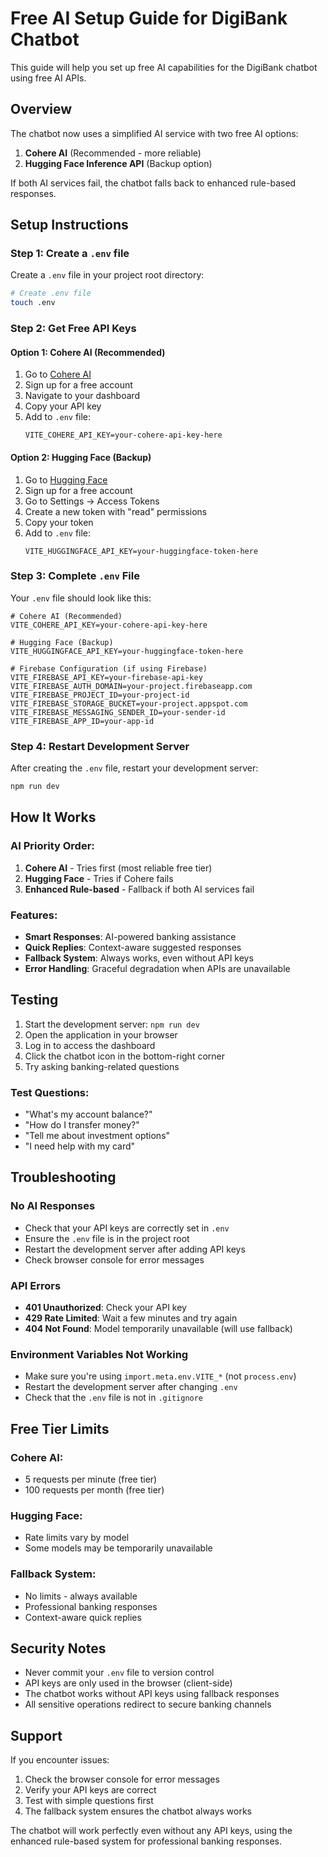 # Free AI Setup Guide for DigiBank Chatbot

This guide will help you set up free AI capabilities for the DigiBank chatbot using free AI APIs.

## Overview

The chatbot now uses a simplified AI service with two free AI options:
1. **Cohere AI** (Recommended - more reliable)
2. **Hugging Face Inference API** (Backup option)

If both AI services fail, the chatbot falls back to enhanced rule-based responses.

## Setup Instructions

### Step 1: Create a `.env` file

Create a `.env` file in your project root directory:

```bash
# Create .env file
touch .env
```

### Step 2: Get Free API Keys

#### Option 1: Cohere AI (Recommended)
1. Go to [Cohere AI](https://cohere.ai/)
2. Sign up for a free account
3. Navigate to your dashboard
4. Copy your API key
5. Add to `.env` file:
   ```
   VITE_COHERE_API_KEY=your-cohere-api-key-here
   ```

#### Option 2: Hugging Face (Backup)
1. Go to [Hugging Face](https://huggingface.co/)
2. Sign up for a free account
3. Go to Settings → Access Tokens
4. Create a new token with "read" permissions
5. Copy your token
6. Add to `.env` file:
   ```
   VITE_HUGGINGFACE_API_KEY=your-huggingface-token-here
   ```

### Step 3: Complete `.env` File

Your `.env` file should look like this:

```env
# Cohere AI (Recommended)
VITE_COHERE_API_KEY=your-cohere-api-key-here

# Hugging Face (Backup)
VITE_HUGGINGFACE_API_KEY=your-huggingface-token-here

# Firebase Configuration (if using Firebase)
VITE_FIREBASE_API_KEY=your-firebase-api-key
VITE_FIREBASE_AUTH_DOMAIN=your-project.firebaseapp.com
VITE_FIREBASE_PROJECT_ID=your-project-id
VITE_FIREBASE_STORAGE_BUCKET=your-project.appspot.com
VITE_FIREBASE_MESSAGING_SENDER_ID=your-sender-id
VITE_FIREBASE_APP_ID=your-app-id
```

### Step 4: Restart Development Server

After creating the `.env` file, restart your development server:

```bash
npm run dev
```

## How It Works

### AI Priority Order:
1. **Cohere AI** - Tries first (most reliable free tier)
2. **Hugging Face** - Tries if Cohere fails
3. **Enhanced Rule-based** - Fallback if both AI services fail

### Features:
- **Smart Responses**: AI-powered banking assistance
- **Quick Replies**: Context-aware suggested responses
- **Fallback System**: Always works, even without API keys
- **Error Handling**: Graceful degradation when APIs are unavailable

## Testing

1. Start the development server: `npm run dev`
2. Open the application in your browser
3. Log in to access the dashboard
4. Click the chatbot icon in the bottom-right corner
5. Try asking banking-related questions

### Test Questions:
- "What's my account balance?"
- "How do I transfer money?"
- "Tell me about investment options"
- "I need help with my card"

## Troubleshooting

### No AI Responses
- Check that your API keys are correctly set in `.env`
- Ensure the `.env` file is in the project root
- Restart the development server after adding API keys
- Check browser console for error messages

### API Errors
- **401 Unauthorized**: Check your API key
- **429 Rate Limited**: Wait a few minutes and try again
- **404 Not Found**: Model temporarily unavailable (will use fallback)

### Environment Variables Not Working
- Make sure you're using `import.meta.env.VITE_*` (not `process.env`)
- Restart the development server after changing `.env`
- Check that the `.env` file is not in `.gitignore`

## Free Tier Limits

### Cohere AI:
- 5 requests per minute (free tier)
- 100 requests per month (free tier)

### Hugging Face:
- Rate limits vary by model
- Some models may be temporarily unavailable

### Fallback System:
- No limits - always available
- Professional banking responses
- Context-aware quick replies

## Security Notes

- Never commit your `.env` file to version control
- API keys are only used in the browser (client-side)
- The chatbot works without API keys using fallback responses
- All sensitive operations redirect to secure banking channels

## Support

If you encounter issues:
1. Check the browser console for error messages
2. Verify your API keys are correct
3. Test with simple questions first
4. The fallback system ensures the chatbot always works

The chatbot will work perfectly even without any API keys, using the enhanced rule-based system for professional banking responses. 